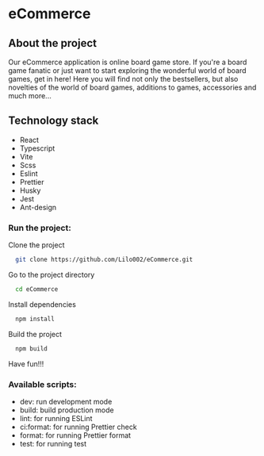 # eCommerce

## About the project

Our eCommerce application is online board game store. If you're a board game fanatic or just want to start exploring the wonderful world of board games, get in here! Here you will find not only the bestsellers, but also novelties of the world of board games, additions to games, accessories and much more...

## Technology stack

- React
- Typescript
- Vite
- Scss
- Eslint
- Prettier
- Husky
- Jest
- Ant-design

### Run the project:

Clone the project

```bash
  git clone https://github.com/Lilo002/eCommerce.git
```

Go to the project directory

```bash
  cd eCommerce
```

Install dependencies

```bash
  npm install
```

Build the project

```bash
  npm build
```

Have fun!!!

### Available scripts:

- dev: run development mode
- build: build production mode
- lint: for running ESLint
- ci:format: for running Prettier check
- format: for running Prettier format
- test: for running test
